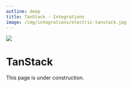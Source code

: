 ```yaml
---
outline: deep
title: TanStack - Integrations
image: /img/integrations/electric-tanstack.jpg
---
```


<img src="/img/integrations/tanstack.svg" class="product-icon" />

# TanStack

This page is under construction.